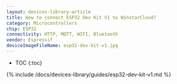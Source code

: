 ```yaml
---
layout: devices-library-article
title: How to connect ESP32 Dev Kit V1 to WinstarCloud?
category: Microcontrollers
chip: ESP32
connectivity: HTTP, MQTT, WIFI, Bluetooth
vendor: Espressif
deviceImageFileName: esp32-dev-kit-v1.jpg
---
```


* TOC
{:toc}

{% include /docs/devices-library/guides/esp32-dev-kit-v1.md %}